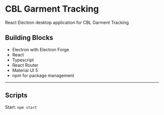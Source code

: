 # CBL Garment Tracking

React Electron desktop application for CBL Garment Tracking

## Building Blocks

- Electron with Electron Forge
- React
- Typescript
- React Router
- Material UI 5
- npm for package management

---

## Scripts

Start: `npm start`
